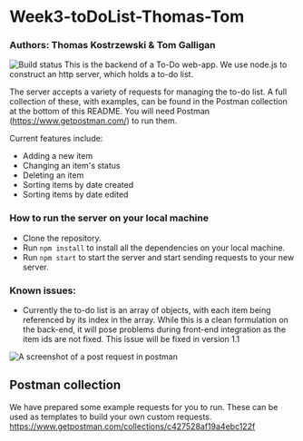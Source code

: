# Week3-toDoList-Thomas-Tom
### Authors: Thomas Kostrzewski & Tom Galligan
![Build status](https://travis-ci.com/thomas-galligan/Week3-toDoList-Thomas-Tom.svg?branch=master)
This is the backend of a To-Do web-app. We use node.js to construct an http server, which holds a to-do list. 

The server accepts a variety of requests for managing the to-do list. A full collection of these, with examples, can be found in the Postman collection at the bottom of this README. You will need Postman (https://www.getpostman.com/) to run them. 

Current features include:
- Adding a new item
- Changing an item's status
- Deleting an item
- Sorting items by date created
- Sorting items by date edited

### How to run the server on your local machine
- Clone the repository.
- Run `npm install` to install all the dependencies on your local machine.
- Run `npm start` to start the server and start sending requests to your new server.

### Known issues:
- Currently the to-do list is an array of objects, with each item being referenced by its index in the array. While this is a clean formulation on the back-end, it will pose problems during front-end integration as the item ids are not fixed. This issue will be fixed in version 1.1

![A screenshot of a post request in postman](https://i.ibb.co/5MhQH59/Screenshot-2019-09-27-at-14-02-29.png "Example POST request in postman")

## Postman collection
We have prepared some example requests for you to run. These can be used as templates to build your own custom requests.
https://www.getpostman.com/collections/c427528af19a4ebc122f

